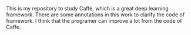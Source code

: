 This is my repository to study Caffe, which is a great deep learning framework.
There are some annotations in this work to clarify the code of framework.
I think that the programer can improve a lot from the code of Caffe.  